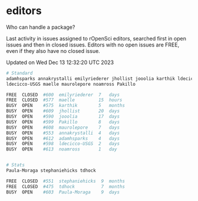 # editors

Who can handle a package?

Last activity in issues assigned to rOpenSci editors, searched first in open
issues and then in closed issues. Editors with no open issues are FREE, even if
they also have no closed issue.


Updated on Wed Dec 13 12:32:20 UTC 2023

```bash
# Standard
adamhsparks annakrystalli emilyriederer jhollist jooolia karthik ldecicco
ldecicco-USGS maelle maurolepore noamross Pakillo

FREE  CLOSED  #600  emilyriederer  7   days
FREE  CLOSED  #577  maelle         15  hours
BUSY  OPEN    #575  karthik        5   months
BUSY  OPEN    #609  jhollist       20  days
BUSY  OPEN    #590  jooolia        17  days
BUSY  OPEN    #599  Pakillo        8   days
BUSY  OPEN    #608  maurolepore    7   days
BUSY  OPEN    #553  annakrystalli  4   days
BUSY  OPEN    #612  adamhsparks    4   days
BUSY  OPEN    #598  ldecicco-USGS  2   days
BUSY  OPEN    #613  noamross       1   day


# Stats
Paula-Moraga stephaniehicks tdhock

FREE  CLOSED  #551  stephaniehicks  9  months
FREE  CLOSED  #475  tdhock          7  months
BUSY  OPEN    #603  Paula-Moraga    9  days
```

